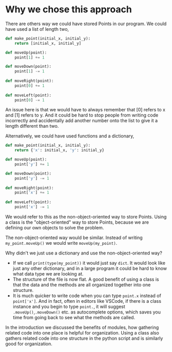 # Why we chose this approach

There are others way we could have stored Points in our program. We could have used a list of length two,

```python
def make_point(initial_x, initial_y):
    return [initial_x, initial_y]

def moveUp(point):
    point[1] += 1

def moveDown(point):
    point[1] -= 1
    
def moveRight(point):
    point[0] += 1
    
def moveLeft(point):
    point[0] -= 1

```

An issue here is that we would have to always remember that [0] refers to x and [1] refers to y. And it could be hard to stop people from writing code incorrectly and accidentally add another number onto the list to give it a length different than two.

Alternatively, we could have used functions and a dictionary,

```python
def make_point(initial_x, initial_y):
    return {'x': initial_x, 'y': initial_y}

def moveUp(point):
    point['y'] += 1

def moveDown(point):
    point['y'] -= 1
    
def moveRight(point):
    point['x'] += 1
    
def moveLeft(point):
    point['x'] -= 1

```

We would refer to this as the non-object-oriented way to store Points. Using a class is the "object-oriented" way to store Points, because we are defining our own objects to solve the problem.

The non-object-oriented way would be similar. Instead of writing `my_point.moveUp()` we would write `moveUp(my_point)`.

Why didn't we just use a dictionary and use the non-object-oriented way?

* If we call `print(type(my_point))` it would just say `dict`. It would look like just any other dictionary, and in a large program it could be hard to know what data type we are looking at.
* The structure of the file is now flat. A good benefit of using a class is that the data and the methods are all organized together into one structure.
* It is much quicker to write code when you can type `point.x` instead of `point['x']`. And in fact, often in editors like VSCode, if there is a class instance and you begin to type `point.`, it will suggest `.moveUp()`,`.moveDown()` etc. as autocomplete options, which saves you time from going back to see what the methods are called.

In the introduction we discussed the benefits of modules, how gathering related code into one place is helpful for organization. Using a class also gathers related code into one structure in the python script and is similarly good for organization.



